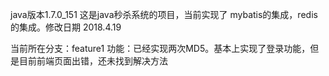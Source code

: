 java版本1.7.0_151
这是java秒杀系统的项目，当前实现了
mybatis的集成，redis的集成。修改日期
2018.4.19

当前所在分支：feature1
功能：已经实现两次MD5。基本上实现了登录功能，但是目前前端页面出错，还未找到解决方法